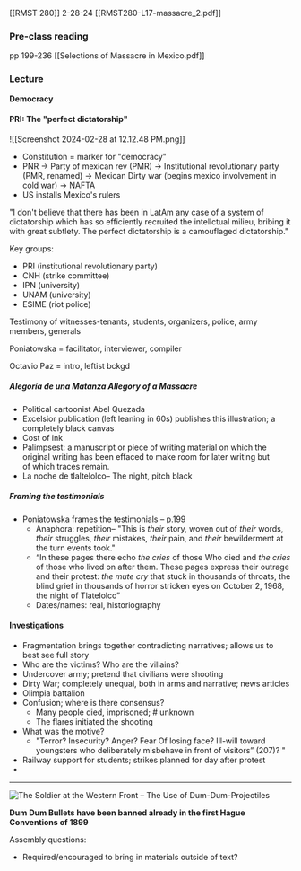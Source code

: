 [[RMST 280]]
2-28-24
[[RMST280-L17-massacre_2.pdf]]
### Pre-class reading
pp 199-236 [[Selections of Massacre in Mexico.pdf]]
### Lecture
**Democracy**

#### PRI: The "perfect dictatorship"
![[Screenshot 2024-02-28 at 12.12.48 PM.png]]
- Constitution = marker for "democracy"
- PNR → Party of mexican rev (PMR) → Institutional revolutionary party (PMR, renamed) → Mexican Dirty war (begins mexico involvement in cold war) → NAFTA
- US installs Mexico's rulers

"I don't believe that there has been in LatAm any case of a system of dictatorship which has so efficiently recruited the intellctual milieu, bribing it with great subtlety. The perfect dictatorship is a camouflaged dictatorship."

Key groups: 
- PRI (institutional revolutionary party)
- CNH (strike committee)
- IPN (university)
- UNAM (university)
- ESIME (riot police)

Testimony of witnesses-tenants, students, organizers, police, army members, generals

Poniatowska = facilitator, interviewer, compiler

Octavio Paz = intro, leftist bckgd

##### Alegoría de una Matanza *Allegory of a Massacre*
- Political cartoonist Abel Quezada 
- Excelsior publication (left leaning in 60s) publishes this illustration; a completely black canvas
- Cost of ink 
- Palimpsest: a manuscript or piece of writing material on which the original writing has been effaced to make room for later writing but of which traces remain.
- La noche de tlaltelolco– The night, pitch black

##### Framing the testimonials
- Poniatowska frames the testimonials – p.199
	- Anaphora: repetition– "This is *their* story, woven out of *their* words, *their* struggles, *their* mistakes, *their* pain, and *their* bewilderment at the turn events took."
	- “In these pages there echo *the cries* of those Who died and *the cries* of those who lived on after them. These pages express their outrage and their protest: *the mute cry* that stuck in thousands of throats, the blind grief in thousands of horror stricken eyes on October 2, 1968, the night of Tlatelolco” 
	- Dates/names: real, historiography

#### Investigations
- Fragmentation brings together contradicting narratives; allows us to best see full story 
- Who are the victims? Who are the villains? 
- Undercover army; pretend that civilians were shooting
- Dirty War; completely unequal, both in arms and narrative; news articles
- Olimpia battalion
- Confusion; where is there consensus? 
	- Many people died, imprisoned; # unknown 
	- The flares initiated the shooting
- What was the motive? 
	- "Terror? Insecurity? Anger? Fear Of losing face? Ill-will toward youngsters who deliberately misbehave in front of visitors” (207)? "
- Railway support for students; strikes planned for day after protest
- 


____
![The Soldier at the Western Front – The Use of Dum-Dum-Projectiles](https://encrypted-tbn0.gstatic.com/images?q=tbn:ANd9GcSGbMssQ8U6pxA43T1MxICeC8lRpkXFWAcVbobuQbtL1Q&s)

**Dum Dum Bullets have been banned already in the first Hague Conventions of 1899**

Assembly questions: 
- Required/encouraged to bring in materials outside of text? 

